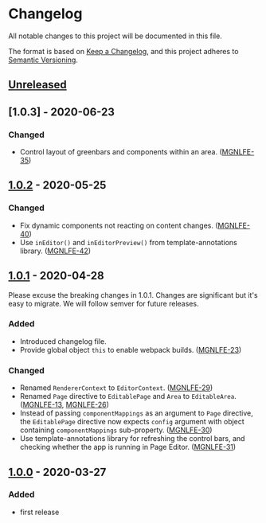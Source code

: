 # Changelog
All notable changes to this project will be documented in this file.

The format is based on [Keep a Changelog](https://keepachangelog.com/en/1.0.0/),
and this project adheres to [Semantic Versioning](https://semver.org/spec/v2.0.0.html).

## [Unreleased]

## [1.0.3] - 2020-06-23
### Changed
- Control layout of greenbars and components within an area. ([MGNLFE-35](https://jira.magnolia-cms.com/browse/MGNLFE-35))

## [1.0.2] - 2020-05-25
### Changed
- Fix dynamic components not reacting on content changes. ([MGNLFE-40](https://jira.magnolia-cms.com/browse/MGNLFE-40))
- Use `inEditor()` and `inEditorPreview()` from template-annotations library. ([MGNLFE-42](https://jira.magnolia-cms.com/browse/MGNLFE-42))

## [1.0.1] - 2020-04-28
Please excuse the breaking changes in 1.0.1. Changes are significant but it's easy to migrate. We will follow semver for future releases.

### Added
- Introduced changelog file.
- Provide global object `this` to enable webpack builds. ([MGNLFE-23](https://jira.magnolia-cms.com/browse/MGNLFE-23))

### Changed
- Renamed `RendererContext` to `EditorContext`. ([MGNLFE-29](https://jira.magnolia-cms.com/browse/MGNLFE-29))
- Renamed `Page` directive to `EditablePage` and `Area` to `EditableArea`. ([MGNLFE-13](https://jira.magnolia-cms.com/browse/MGNLFE-13), [MGNLFE-26](https://jira.magnolia-cms.com/browse/MGNLFE-26))
- Instead of passing `componentMappings` as an argument to `Page` directive, the `EditablePage` directive now expects `config` argument with object containing `componentMappings` sub-property. ([MGNLFE-30](https://jira.magnolia-cms.com/browse/MGNLFE-30))
- Use template-annotations library for refreshing the control bars, and checking whether the app is running in Page Editor. ([MGNLFE-31](https://jira.magnolia-cms.com/browse/MGNLFE-31))


## [1.0.0] - 2020-03-27
### Added
- first release

[Unreleased]: https://git.magnolia-cms.com/projects/MODULES/repos/frontend-helpers/browse/packages/react-editor
[1.0.2]: https://www.npmjs.com/package/@magnolia/react-editor/v/1.0.2
[1.0.1]: https://www.npmjs.com/package/@magnolia/react-editor/v/1.0.1
[1.0.0]: https://www.npmjs.com/package/@magnolia/react-editor/v/1.0.0
